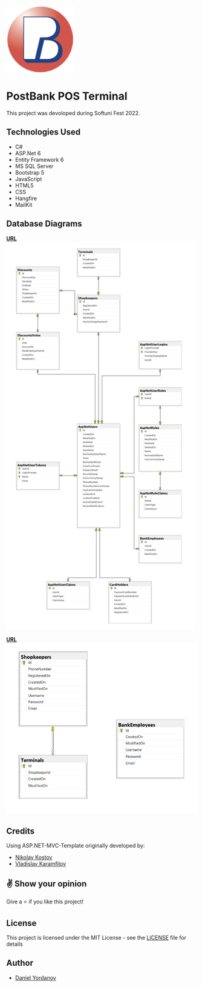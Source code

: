 <img src="https://github.com/DDeveloperBG/Programming-TheUsurpers/blob/master/src/App/Web/App.Web/wwwroot/images/favicon.png?raw=true">

# PostBank POS Terminal
This project was devoloped during Softuni Fest 2022.

## Technologies Used

* C#
* ASP.Net 6
* Entity Framework 6
* MS SQL Server
* Bootstrap 5
* JavaScript
* HTML5
* CSS
* Hangfire
* MailKit

## Database Diagrams
**[URL](https://github.com/DDeveloperBG/StudentsHelperRepoGallery/blob/master/PresentationResources/AppDatabaseDiagram.png)**
<img src="https://github.com/DDeveloperBG/Programming-TheUsurpers/blob/master/PresentationResources/AppDatabaseDiagram.png?raw=true">

**[URL](https://github.com/DDeveloperBG/StudentsHelperRepoGallery/blob/master/PresentationResources/DWHDatabaseDiagram.png)**
<img src="https://github.com/DDeveloperBG/Programming-TheUsurpers/blob/master/PresentationResources/DWHDatabaseDiagram.png?raw=true">

## Credits
  
 Using ASP.NET-MVC-Template originally developed by:
- [Nikolay Kostov](https://github.com/NikolayIT)
- [Vladislav Karamfilov](https://github.com/vladislav-karamfilov)

## :v: Show your opinion

Give a :star: if you like this project!

## License

This project is licensed under the MIT License - see the [LICENSE](LICENSE) file for details

## Author

- [Daniel Yordanov](https://github.com/DDeveloperBG)